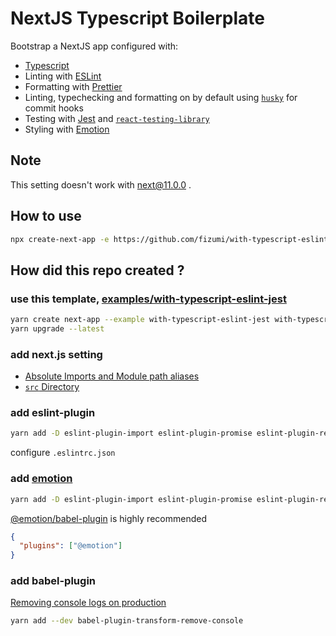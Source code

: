 # NextJS Typescript Boilerplate

Bootstrap a NextJS app configured with:

- [Typescript](https://www.typescriptlang.org/)
- Linting with [ESLint](https://eslint.org/)
- Formatting with [Prettier](https://prettier.io/)
- Linting, typechecking and formatting on by default using [`husky`](https://github.com/typicode/husky) for commit hooks
- Testing with [Jest](https://jestjs.io/) and [`react-testing-library`](https://testing-library.com/docs/react-testing-library/intro)
- Styling with [Emotion](https://emotion.sh/docs)

## Note

This setting doesn't work with next@11.0.0 .

## How to use

```bash
npx create-next-app -e https://github.com/fizumi/with-typescript-eslint-jest-emotion [app name]
```

## How did this repo created ?

### use this template, [examples/with-typescript-eslint-jest](https://github.com/vercel/next.js/tree/canary/examples/with-typescript-eslint-jest)

```bash
yarn create next-app --example with-typescript-eslint-jest with-typescript-eslint-jest-emotion
yarn upgrade --latest
```

### add next.js setting

- [Absolute Imports and Module path aliases](https://nextjs.org/docs/advanced-features/module-path-aliases)
- [`src` Directory](https://nextjs.org/docs/advanced-features/src-directory)

### add eslint-plugin

```bash
yarn add -D eslint-plugin-import eslint-plugin-promise eslint-plugin-react-hooks
```

configure `.eslintrc.json`

### add [emotion](https://emotion.sh/docs)

```bash
yarn add -D eslint-plugin-import eslint-plugin-promise eslint-plugin-react-hooks
```

[@emotion/babel-plugin](https://emotion.sh/docs/@emotion/babel-plugin) is highly recommended

```json
{
  "plugins": ["@emotion"]
}
```

### add babel-plugin

[Removing console logs on production](https://indralukmana.com/posts/nextjs-note-removing-console-logs-on-production)

```bash
yarn add --dev babel-plugin-transform-remove-console
```
